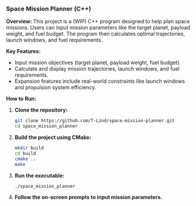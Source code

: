 ### Space Mission Planner (C++)

**Overview:**
This project is a (WIP) C++ program designed to help plan space missions. Users can input mission parameters like the
target planet, payload weight, and fuel budget. The program then calculates optimal trajectories, launch windows, and
fuel requirements.

**Key Features:**

- Input mission objectives (target planet, payload weight, fuel budget).
- Calculate and display mission trajectories, launch windows, and fuel requirements.
- Expansion features include real-world constraints like launch windows and propulsion system efficiency.

**How to Run:**

1. **Clone the repository:**
   ```sh
   git clone https://github.com/T-Lind/space-mission-planner.git
   cd space_mission_planner
   ```

2. **Build the project using CMake:**
   ```sh
   mkdir build
   cd build
   cmake ..
   make
   ```

3. **Run the executable:**
   ```sh
   ./space_mission_planner
   ```

4. **Follow the on-screen prompts to input mission parameters.**
